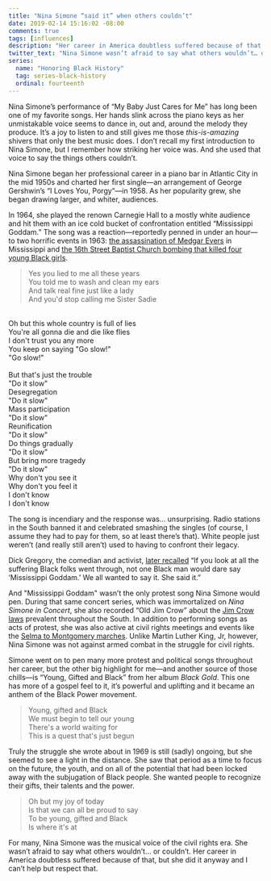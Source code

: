 ```yaml
---
title: "Nina Simone “said it” when others couldn’t"
date: 2019-02-14 15:16:02 -08:00
comments: true
tags: [influences]
description: "Her career in America doubtless suffered because of that, but she did it anyway and I can’t help but respect that."
twitter_text: "Nina Simone wasn’t afraid to say what others wouldn’t… or couldn’t"
series:
  name: "Honoring Black History"
  tag: series-black-history
  ordinal: fourteenth
---
```


Nina Simone’s performance of “My Baby Just Cares for Me” has long been one of my favorite songs. Her hands slink across the piano keys as her unmistakable voice seems to dance in, out and, around the melody they produce. It’s a joy to listen to and still gives me those *this-is-amazing* shivers that only the best music does. I don’t recall my first introduction to Nina Simone, but I remember how striking her voice was. And she used that voice to say the things others couldn’t.

<!-- more -->

Nina Simone began her professional career in a piano bar in Atlantic City in the mid 1950s and charted her first single—an arrangement of George Gershwin’s “I Loves You, Porgy“—in 1958. As her popularity grew, she began drawing larger, and whiter, audiences.

In 1964, she played the renown Carnegie Hall to a mostly white audience and hit them with an ice cold bucket of confrontation entitled “Mississippi Goddam.” The song was a reaction—reportedly penned in under an hour—to two horrific events in 1963: [the assassination of Medgar Evers](https://wikipedia.org/wiki/Medgar_Evers#Assassination) in Mississippi and [the 16th Street Baptist Church bombing that killed four young Black girls](https://wikipedia.org/wiki/16th_Street_Baptist_Church_bombing).

> Yes you lied to me all these years<br>
You told me to wash and clean my ears<br>
And talk real fine just like a lady<br>
And you'd stop calling me Sister Sadie<br>
<br>
Oh but this whole country is full of lies<br>
You're all gonna die and die like flies<br>
I don't trust you any more<br>
You keep on saying "Go slow!"<br>
"Go slow!"<br>
<br>
But that's just the trouble<br>
"Do it slow"<br>
Desegregation<br>
"Do it slow"<br>
Mass participation<br>
"Do it slow"<br>
Reunification<br>
"Do it slow"<br>
Do things gradually<br>
"Do it slow"<br>
But bring more tragedy<br>
"Do it slow"<br>
Why don't you see it<br>
Why don't you feel it<br>
I don't know<br>
I don't know

The song is incendiary and the response was… unsurprising. Radio stations in the South banned it and celebrated smashing the singles (of course, I assume they had to pay for them, so at least there’s that). White people just weren’t (and really still aren’t) used to having to confront their legacy.

Dick Gregory, the comedian and activist, [later recalled](https://www.theatlantic.com/entertainment/archive/2015/06/nina-simone-and-mississippi-goddam/396923/) “If you look at all the suffering Black folks went through, not one Black man would dare say ‘Mississippi Goddam.’ We all wanted to say it. She said it.”

And "Mississippi Goddam" wasn’t the only protest song Nina Simone would pen. During that same concert series, which was immortalized on <cite>Nina Simone in Concert</cite>, she also recorded “Old Jim Crow” about the [Jim Crow laws](https://wikipedia.org/wiki/Jim_Crow_laws) prevalent throughout the South. In addition to performing songs as acts of protest, she was also active at civil rights meetings and events like the [Selma to Montgomery marches](https://wikipedia.org/wiki/Selma_to_Montgomery_marches). Unlike Martin Luther King, Jr, however, Nina Simone was not against armed combat in the struggle for civil rights.

Simone went on to pen many more protest and political songs throughout her career, but the other big highlight for me—and another source of those chills—is “Young, Gifted and Black” from her album <cite>Black Gold</cite>. This one has more of a gospel feel to it, it’s powerful and uplifting and it became an anthem of the Black Power movement.

> Young, gifted and Black<br>
We must begin to tell our young<br>
There's a world waiting for <br>
This is a quest that's just begun

Truly the struggle she wrote about in 1969 is still (sadly) ongoing, but she seemed to see a light in the distance. She saw that period as a time to focus on the future, the youth, and on all of the potential that had been locked away with the subjugation of Black people. She wanted people to recognize their gifts, their talents and the power. 

> Oh but my joy of today<br>
Is that we can all be proud to say<br>
To be young, gifted and Black<br>
Is where it's at

For many, Nina Simone was the musical voice of the civil rights era. She wasn’t afraid to say what others wouldn’t… or couldn’t. Her career in America doubtless suffered because of that, but she did it anyway and I can’t help but respect that.